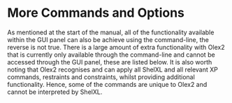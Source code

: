 # More Commands and Options
As mentioned at the start of the manual, all of the functionality available within the GUI panel can also be achieve using the command-line, the reverse is not true. There is a large amount of extra functionality with Olex2 that is currently only available through the command-line and cannot be accessed through the GUI panel, these are listed below. It is also worth noting that Olex2 recognises and can apply all ShelXL and all relevant XP commands, restraints and constraints, whilst providing additional functionality. Hence, some of the commands  are unique to Olex2 and cannot be interpreted by ShelXL.

